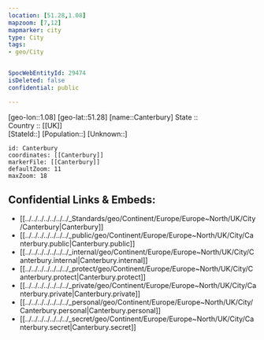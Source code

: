 ```yaml
---
location: [51.28,1.08] 
mapzoom: [7,12] 
mapmarker: city 
type: City
tags:
- geo/City


SpocWebEntityId: 29474
isDeleted: false
confidential: public

---
```

[geo-lon::1.08] 
[geo-lat::51.28] 
[name::Canterbury] 
State ::  
Country :: [[UK]]  
[StateId::] 
[Population::] 
[Unknown::] 


```leaflet
id: Canterbury
coordinates: [[Canterbury]] 
markerFile: [[Canterbury]] 
defaultZoom: 11 
maxZoom: 18
```


## Confidential Links & Embeds: 
- [[../../../../../../../_Standards/geo/Continent/Europe/Europe~North/UK/City/Canterbury|Canterbury]] 
- [[../../../../../../../_public/geo/Continent/Europe/Europe~North/UK/City/Canterbury.public|Canterbury.public]] 
- [[../../../../../../../_internal/geo/Continent/Europe/Europe~North/UK/City/Canterbury.internal|Canterbury.internal]] 
- [[../../../../../../../_protect/geo/Continent/Europe/Europe~North/UK/City/Canterbury.protect|Canterbury.protect]] 
- [[../../../../../../../_private/geo/Continent/Europe/Europe~North/UK/City/Canterbury.private|Canterbury.private]] 
- [[../../../../../../../_personal/geo/Continent/Europe/Europe~North/UK/City/Canterbury.personal|Canterbury.personal]] 
- [[../../../../../../../_secret/geo/Continent/Europe/Europe~North/UK/City/Canterbury.secret|Canterbury.secret]] 
